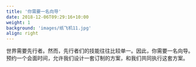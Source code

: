 ```yaml
---
title: '你需要一名向导'
date: 2018-12-06T09:29:16+10:00
weight: 1
background: 'images/纸飞机11.jpg'
align: right
---
```


世界需要先行者。然而，先行者们的技能往往比较单一。因此，你需要一名向导。预约一个会面时间，允许我们设计一套订制的方案，和我们共同执行这套方案。

